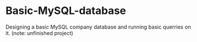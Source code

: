 # Basic-MySQL-database
Designing a basic MySQL company database and running basic querries on it. 
(note: unfinished project)
